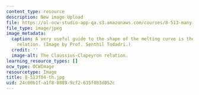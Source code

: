 ```yaml
---
content_type: resource
description: New image Upload
file: https://ol-ocw-studio-app-qa.s3.amazonaws.com/courses/8-513-many-body-theory-for-condensed-matter-systems-fall-2004/24c00b1fa1f880899cf2635f0b3d052c_8-513f04-th.jpg
file_type: image/jpeg
image_metadata:
  caption: A very useful guide to the shape of the melting curve is the Claussius-Clapeyron
    relation. (Image by Prof. Senthil Todadri.)
  credit: ''
  image-alt: The Claussius-Clapeyron relation.
learning_resource_types: []
ocw_type: OCWImage
resourcetype: Image
title: 8-513f04-th.jpg
uid: 24c00b1f-a1f8-8089-9cf2-635f0b3d052c
---
```

